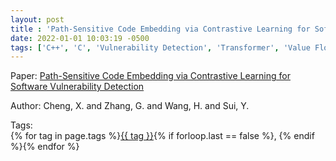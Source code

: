 ```yaml
---
layout: post
title : 'Path-Sensitive Code Embedding via Contrastive Learning for Software Vulnerability Detection'
date: 2022-01-01 10:03:19 -0500
tags: ['C++', 'C', 'Vulnerability Detection', 'Transformer', 'Value Flow Graph (VFG)']
---
```

Paper: [Path-Sensitive Code Embedding via Contrastive Learning for Software Vulnerability Detection](https://dl-acm-org.proxy.library.nd.edu/doi/pdf/10.1145/3533767.3534371)

Author: Cheng, X. and Zhang, G. and Wang, H. and Sui, Y.




 Tags:  
        <span>{% for tag in page.tags %}<a href="/tags/#{{ tag | slugify }}">{{ tag }}</a>{% if forloop.last == false %}, {% endif %}{% endfor %}</span>

